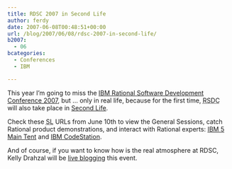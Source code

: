 ```yaml
---
title: RDSC 2007 in Second Life
author: ferdy
date: 2007-06-08T00:48:51+00:00
url: /blog/2007/06/08/rdsc-2007-in-second-life/
b2007:
  - 06
bcategories:
  - Conferences
  - IBM

---
```

This year I&#8217;m going to miss the [IBM Rational Software Development Conference 2007][1], but &#8230; only in real life, because for the first time, <acronym title="Rational Software Development Conference">RSDC</acronym> will also take place in [Second Life][2].

Check these <acronym title="Second Life">SL</acronym> URLs from June 10th to view the General Sessions, catch Rational product demonstrations, and interact with Rational experts: [IBM 5 Main Tent][3] and [IBM CodeStation][4].

And of course, if you want to know how is the real atmosphere at RDSC, Kelly Drahzal will be [live blogging][5] this event.

 [1]: http://www-306.ibm.com/software/rational/events/rsdc2007/
 [2]: http://secondlife.com/
 [3]: http://slurl.com/secondlife/IBM%205/17/22/23
 [4]: http://slurl.com/secondlife/IBM%20CODESTATION/124/159/25
 [5]: http://kellypuffs.wordpress.com/2007/06/06/live-blogging-rsdc-2007/